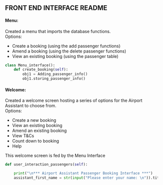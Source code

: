 ## FRONT END INTERFACE README  

#### Menu:  
Created a menu that imports the database functions.  
Options:  
* Create a booking (using the add passenger functions)  
* Amend a booking (using the delete passenger functions)  
* View an existing booking (using the passenger table)  

```python
class Menu_interface():
    def create_booking(self):
        obj1 = Adding_passenger_info()
        obj1.storing_passenger_info()
```

#### Welcome:  
Created a welcome screen hosting a series of options for the Airport Assistant to choose from.  
Options:  
* Create a new booking  
* View an existing booking  
* Amend an existing booking  
* View T&Cs  
* Count down to booking  
* Help  

This welcome screen is fed by the Menu Interface

```python
def user_interaction_passengers(self):

    print("\n*** Airport Assistant Passenger Booking Interface ***")
    assistant_first_name = str(input("Please enter your name: \n")).title()
```